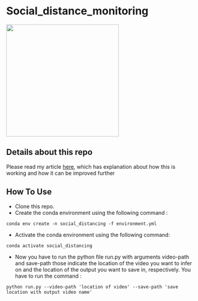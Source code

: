 # Social_distance_monitoring

<img src="gif/output.gif" width="300"/> 

## Details about this repo

Please read my article [here](https://medium.com/p/b30f138b0bc3/edit), which has explanation about how this is working and how it can be improved further

## How To Use
* Clone this repo.
* Create the conda environment using the following command :
```
conda env create -n social_distancing -f environment.yml
```
* Activate the conda environment using the following command:
```
conda activate social_distancing
```
* Now you have to run the python file run.py with arguments video-path and save-path those indicate the location of the video you want to infer on and the location of the output you want to save in, respectively. You have to run the command :
```
python run.py --video-path 'location of video' --save-path 'save location with output video name'

```
